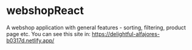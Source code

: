 # webshopReact
A webshop application with general features - sorting, filtering, product page etc. 
You can see this site in: 
https://delightful-alfajores-b0317d.netlify.app/
